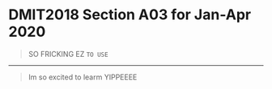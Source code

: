 # DMIT2018 Section A03 for Jan-Apr 2020
> SO FRICKING EZ 
`TO USE`
---
> Im so excited to learm YIPPEEEE
